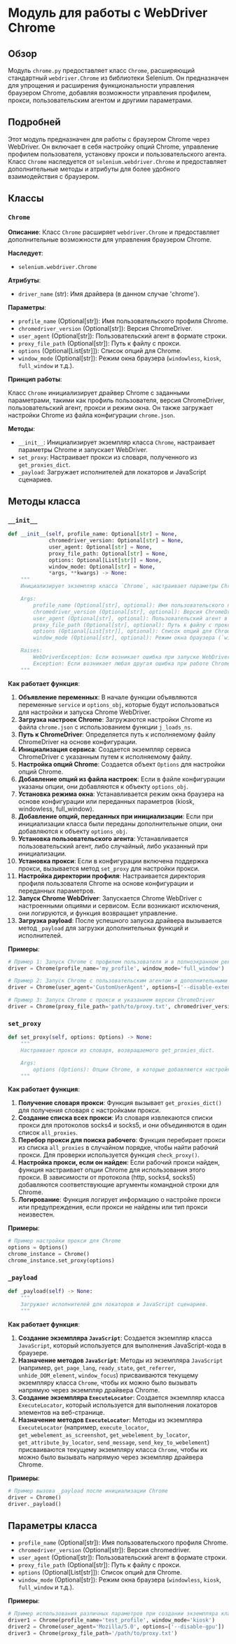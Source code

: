 # Модуль для работы с WebDriver Chrome

## Обзор

Модуль `chrome.py` предоставляет класс `Chrome`, расширяющий стандартный `webdriver.Chrome` из библиотеки Selenium. Он предназначен для упрощения и расширения функциональности управления браузером Chrome, добавляя возможности управления профилем, прокси, пользовательским агентом и другими параметрами.

## Подробней

Этот модуль предназначен для работы с браузером Chrome через WebDriver. Он включает в себя настройку опций Chrome, управление профилем пользователя, установку прокси и пользовательского агента. Класс `Chrome` наследуется от `selenium.webdriver.Chrome` и предоставляет дополнительные методы и атрибуты для более удобного взаимодействия с браузером.

## Классы

### `Chrome`

**Описание**: Класс `Chrome` расширяет `webdriver.Chrome` и предоставляет дополнительные возможности для управления браузером Chrome.

**Наследует**:
- `selenium.webdriver.Chrome`

**Атрибуты**:
- `driver_name` (str): Имя драйвера (в данном случае 'chrome').

**Параметры**:
- `profile_name` (Optional[str]): Имя пользовательского профиля Chrome.
- `chromedriver_version` (Optional[str]): Версия ChromeDriver.
- `user_agent` (Optional[str]): Пользовательский агент в формате строки.
- `proxy_file_path` (Optional[str]): Путь к файлу с прокси.
- `options` (Optional[List[str]]): Список опций для Chrome.
- `window_mode` (Optional[str]): Режим окна браузера (`windowless`, `kiosk`, `full_window` и т.д.).

**Принцип работы**:

Класс `Chrome` инициализирует драйвер Chrome с заданными параметрами, такими как профиль пользователя, версия ChromeDriver, пользовательский агент, прокси и режим окна. Он также загружает настройки Chrome из файла конфигурации `chrome.json`.

**Методы**:
- `__init__`: Инициализирует экземпляр класса `Chrome`, настраивает параметры Chrome и запускает WebDriver.
- `set_proxy`: Настраивает прокси из словаря, полученного из `get_proxies_dict`.
- `_payload`: Загружает исполнителей для локаторов и JavaScript сценариев.

## Методы класса

### `__init__`

```python
def __init__(self, profile_name: Optional[str] = None,
             chromedriver_version: Optional[str] = None,
             user_agent: Optional[str] = None,
             proxy_file_path: Optional[str] = None,
             options: Optional[List[str]] = None,
             window_mode: Optional[str] = None,
             *args, **kwargs) -> None:
    """
    Инициализирует экземпляр класса `Chrome`, настраивает параметры Chrome и запускает WebDriver.

    Args:
        profile_name (Optional[str], optional): Имя пользовательского профиля Chrome. По умолчанию `None`.
        chromedriver_version (Optional[str], optional): Версия ChromeDriver. По умолчанию `None`.
        user_agent (Optional[str], optional): Пользовательский агент в формате строки. По умолчанию `None`.
        proxy_file_path (Optional[str], optional): Путь к файлу с прокси. По умолчанию `None`.
        options (Optional[List[str]], optional): Список опций для Chrome. По умолчанию `None`.
        window_mode (Optional[str], optional): Режим окна браузера (`windowless`, `kiosk`, `full_window` и т.д.). По умолчанию `None`.

    Raises:
        WebDriverException: Если возникает ошибка при запуске WebDriver (например, из-за несовместимой версии Chrome или ChromeDriver).
        Exception: Если возникает любая другая ошибка при работе Chrome WebDriver.
    """
```

**Как работает функция**:

1. **Объявление переменных**: В начале функции объявляются переменные `service` и `options_obj`, которые будут использоваться для настройки и запуска Chrome WebDriver.
2. **Загрузка настроек Chrome**: Загружаются настройки Chrome из файла `chrome.json` с использованием функции `j_loads_ns`.
3. **Путь к ChromeDriver**: Определяется путь к исполняемому файлу ChromeDriver на основе конфигурации.
4. **Инициализация сервиса**: Создается экземпляр сервиса ChromeDriver с указанным путем к исполняемому файлу.
5. **Настройка опций Chrome**: Создается объект `Options` для настройки опций Chrome.
6. **Добавление опций из файла настроек**: Если в файле конфигурации указаны опции, они добавляются к объекту `options_obj`.
7. **Установка режима окна**: Устанавливается режим окна браузера на основе конфигурации или переданных параметров (kiosk, windowless, full_window).
8. **Добавление опций, переданных при инициализации**: Если при инициализации класса были переданы дополнительные опции, они добавляются к объекту `options_obj`.
9. **Установка пользовательского агента**: Устанавливается пользовательский агент, либо случайный, либо указанный при инициализации.
10. **Установка прокси**: Если в конфигурации включена поддержка прокси, вызывается метод `set_proxy` для настройки прокси.
11. **Настройка директории профиля**: Настраивается директория профиля пользователя Chrome на основе конфигурации и переданных параметров.
12. **Запуск Chrome WebDriver**: Запускается Chrome WebDriver с настроенными опциями и сервисом. Если возникают исключения, они логируются, и функция возвращает управление.
13. **Загрузка payload**: После успешного запуска драйвера вызывается метод `_payload` для загрузки дополнительных функций и исполнителей.

**Примеры**:

```python
# Пример 1: Запуск Chrome с профилем пользователя и в полноэкранном режиме
driver = Chrome(profile_name='my_profile', window_mode='full_window')

# Пример 2: Запуск Chrome с пользовательским агентом и дополнительными опциями
driver = Chrome(user_agent='CustomUserAgent', options=['--disable-extensions'])

# Пример 3: Запуск Chrome с прокси и указанием версии ChromeDriver
driver = Chrome(proxy_file_path='path/to/proxy.txt', chromedriver_version='87.0.4280.88')
```

### `set_proxy`

```python
def set_proxy(self, options: Options) -> None:
    """
    Настраивает прокси из словаря, возвращаемого get_proxies_dict.

    Args:
        options (Options): Опции Chrome, в которые добавляются настройки прокси.
    """
```

**Как работает функция**:

1. **Получение словаря прокси**: Функция вызывает `get_proxies_dict()` для получения словаря с настройками прокси.
2. **Создание списка всех прокси**: Из словаря извлекаются списки прокси для протоколов socks4 и socks5, и они объединяются в один список `all_proxies`.
3. **Перебор прокси для поиска рабочего**: Функция перебирает прокси из списка `all_proxies` в случайном порядке, чтобы найти рабочий прокси. Для проверки используется функция `check_proxy()`.
4. **Настройка прокси, если он найден**: Если рабочий прокси найден, функция настраивает опции Chrome для использования этого прокси. В зависимости от протокола (http, socks4, socks5) добавляются соответствующие аргументы командной строки для Chrome.
5. **Логирование**: Функция логирует информацию о настройке прокси или предупреждения, если прокси не найдены или тип прокси неизвестен.

**Примеры**:

```python
# Пример настройки прокси для Chrome
options = Options()
chrome_instance = Chrome()
chrome_instance.set_proxy(options)
```

### `_payload`

```python
def _payload(self) -> None:
    """
    Загружает исполнителей для локаторов и JavaScript сценариев.
    """
```

**Как работает функция**:

1. **Создание экземпляра `JavaScript`**: Создается экземпляр класса `JavaScript`, который используется для выполнения JavaScript-кода в браузере.
2. **Назначение методов `JavaScript`**: Методы из экземпляра `JavaScript` (например, `get_page_lang`, `ready_state`, `get_referrer`, `unhide_DOM_element`, `window_focus`) присваиваются текущему экземпляру класса `Chrome`, чтобы их можно было вызывать напрямую через экземпляр драйвера Chrome.
3. **Создание экземпляра `ExecuteLocator`**: Создается экземпляр класса `ExecuteLocator`, который используется для выполнения локаторов элементов на веб-странице.
4. **Назначение методов `ExecuteLocator`**: Методы из экземпляра `ExecuteLocator` (например, `execute_locator`, `get_webelement_as_screenshot`, `get_webelement_by_locator`, `get_attribute_by_locator`, `send_message`, `send_key_to_webelement`) присваиваются текущему экземпляру класса `Chrome`, чтобы их можно было вызывать напрямую через экземпляр драйвера Chrome.

**Примеры**:

```python
# Пример вызова _payload после инициализации Chrome
driver = Chrome()
driver._payload()
```

## Параметры класса

- `profile_name` (Optional[str]): Имя пользовательского профиля Chrome.
- `chromedriver_version` (Optional[str]): Версия chromedriver.
- `user_agent` (Optional[str]): Пользовательский агент в формате строки.
- `proxy_file_path` (Optional[str]): Путь к файлу с прокси.
- `options` (Optional[List[str]]): Список опций для Chrome.
- `window_mode` (Optional[str]): Режим окна браузера (`windowless`, `kiosk`, `full_window` и т.д.).

**Примеры**:

```python
# Пример использования различных параметров при создании экземпляра класса Chrome
driver1 = Chrome(profile_name='test_profile', window_mode='kiosk')
driver2 = Chrome(user_agent='Mozilla/5.0', options=['--disable-gpu'])
driver3 = Chrome(proxy_file_path='/path/to/proxy.txt')
```